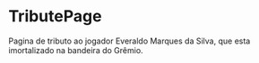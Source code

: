 # TributePage
Pagina de tributo ao jogador Everaldo Marques da Silva, que esta imortalizado na bandeira do Grêmio.



<div style="display: inline_block"><br>
 

</div>
